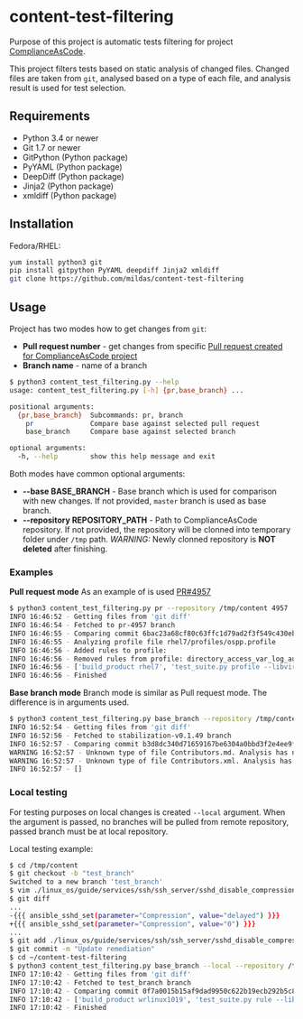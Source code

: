 # content-test-filtering
Purpose of this project is automatic tests filtering for project [ComplianceAsCode](https://github.com/ComplianceAsCode/content/).

This project filters tests based on static analysis of changed files. Changed files are taken from `git`, analysed based on a type of each file, and analysis result is used for test selection.

## Requirements
-  Python 3.4 or newer
-  Git 1.7 or newer
-  GitPython (Python package)
-  PyYAML (Python package)
-  DeepDiff (Python package)
-  Jinja2 (Python package)
-  xmldiff (Python package)

## Installation
Fedora/RHEL:
```bash
yum install python3 git
pip install gitpython PyYAML deepdiff Jinja2 xmldiff
git clone https://github.com/mildas/content-test-filtering
```

## Usage
Project has two modes how to get changes from `git`:
-  **Pull request number** - get changes from specific [Pull request created for ComplianceAsCode project](https://github.com/ComplianceAsCode/content/pulls)
-  **Branch name** - name of a branch
```bash
$ python3 content_test_filtering.py --help
usage: content_test_filtering.py [-h] {pr,base_branch} ...

positional arguments:
  {pr,base_branch}  Subcommands: pr, branch
    pr              Compare base against selected pull request
    base_branch     Compare base against selected branch

optional arguments:
  -h, --help        show this help message and exit
```

Both modes have common optional arguments:
-  **--base BASE_BRANCH** - Base branch which is used for comparison with new changes. If not provided, `master` branch is used as base branch.
-  **--repository REPOSITORY_PATH** - Path to ComplianceAsCode repository. If not provided, the repository will be clonned into temporary folder under `/tmp` path. *WARNING:* Newly clonned repository is **NOT deleted** after finishing.

### Examples
**Pull request mode**
As an example of is used [PR#4957](https://github.com/ComplianceAsCode/content/pull/4957)
```bash
$ python3 content_test_filtering.py pr --repository /tmp/content 4957
INFO 16:46:52 - Getting files from 'git diff'
INFO 16:46:54 - Fetched to pr-4957 branch
INFO 16:46:55 - Comparing commit 6bac23a68cf80c63ffc1d79ad2f3f549c430ebba with HEAD of pr-4957
INFO 16:46:55 - Analyzing profile file rhel7/profiles/ospp.profile
INFO 16:46:56 - Added rules to profile: 
INFO 16:46:56 - Removed rules from profile: directory_access_var_log_audit
INFO 16:46:56 - ['build_product rhel7', 'test_suite.py profile --libvirt qemu:///system test-suite-vm --datastream build/ssg-rhel7-ds.xml ospp', 'test_suite.py profile --libvirt qemu:///system test-suite-vm --datastream build/ssg-rhel7-ds.xml ncp', 'test_suite.py profile --libvirt qemu:///system test-suite-vm --datastream build/ssg-rhel7-ds.xml cui']
INFO 16:46:56 - Finished
```

**Base branch mode**
Branch mode is similar as Pull request mode. The difference is in arguments used.
```bash
$ python3 content_test_filtering.py base_branch --repository /tmp/content stabilization-v0.1.49
INFO 16:52:54 - Getting files from 'git diff'
INFO 16:52:56 - Fetched to stabilization-v0.1.49 branch
INFO 16:52:57 - Comparing commit b3d8dc340d71659167be6304a0bbd3f2e4ee9fac with HEAD of stabilization-v0.1.49
WARNING 16:52:57 - Unknown type of file Contributors.md. Analysis has not been performed for it.
WARNING 16:52:57 - Unknown type of file Contributors.xml. Analysis has not been performed for it.
INFO 16:52:57 - []
```

### Local testing
For testing purposes on local changes is created `--local` argument.
When the argument is passed, no branches will be pulled from remote repository, passed branch must be at local repository.

Local testing example:
```bash
$ cd /tmp/content
$ git checkout -b "test_branch"
Switched to a new branch 'test_branch'
$ vim ./linux_os/guide/services/ssh/ssh_server/sshd_disable_compression/ansible/shared.yml # Change the file
$ git diff
...
-{{{ ansible_sshd_set(parameter="Compression", value="delayed") }}}
+{{{ ansible_sshd_set(parameter="Compression", value="0") }}}
...
$ git add ./linux_os/guide/services/ssh/ssh_server/sshd_disable_compression/ansible/shared.yml
$ git commit -m "Update remediation"
$ cd ~/content-test-filtering
$ python3 content_test_filtering.py base_branch --local --repository /tmp/content test_branch
INFO 17:10:42 - Getting files from 'git diff'
INFO 17:10:42 - Fetched to test_branch branch
INFO 17:10:42 - Comparing commit 0f7a0015b15af9dad9950c622b19ecb292b5c83f with HEAD of test_branch
INFO 17:10:42 - ['build_product wrlinux1019', 'test_suite.py rule --libvirt qemu:///system test-suite-vm --remediate ansible --datastream build/ssg-wrlinux1019-ds.xml sshd_disable_compression']
INFO 17:10:42 - Finished
```
